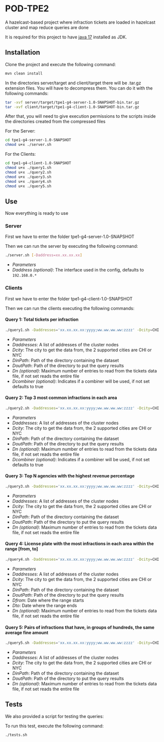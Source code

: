 # POD-TPE2
 
A hazelcast-based project where infraction tickets are loaded in hazelcast cluster and map reduce queries are done


It is required for this project to have <u>java 17</u> installed as JDK.

## Installation

Clone the project and execute the following command:
```bash
mvn clean install
```

In the directories server/target and client/target there will be .tar.gz extension files. You will have to decompress them.
You can do it with the following commands:
```bash
tar -xvf server/target/tpe1-g4-server-1.0-SNAPSHOT-bin.tar.gz
tar -xvf client/target/tpe1-g4-client-1.0-SNAPSHOT-bin.tar.gz
```

After that, you will need to give execution permissions to the scripts inside the directories created from the compressed files

For the Server:
```bash
cd tpe1-g4-server-1.0-SNAPSHOT
chmod u+x ./server.sh
```

For the Clients:
```bash
cd tpe1-g4-client-1.0-SNAPSHOT
chmod u+x ./query1.sh
chmod u+x ./query2.sh
chmod u+x ./query3.sh
chmod u+x ./query4.sh
chmod u+x ./query5.sh
```

## Use

Now everything is ready to use

### Server

First we have to enter the folder tpe1-g4-server-1.0-SNAPSHOT

Then we can run the server by executing the following command:
```bash
./server.sh [-Daddress=xx.xx.xx.xx]
```

- _Parameters_
 - _Daddress (optional)_: The interface used in the config, defaults to `192.168.0.*`

### Clients

First we have to enter the folder tpe1-g4-client-1.0-SNAPSHOT

Then we can run the clients executing the following commands:

#### Query 1: Total tickets per infraction
```bash
./query1.sh -Daddresses='xx.xx.xx.xx:yyyy;ww.ww.ww.ww:zzzz' -Dcity=CHI|NYC -DinPath=datasetPath -DoutPath=outPath [-Dn=n -Dcombiner=true|false]
```

- _Parameters_
 - _Daddresses_: A list of addresses of the cluster nodes
 - _Dcity_: The city to get the data from, the 2 supported cities are CHI or NYC
 - _DinPath_: Path of the directory containing the dataset
 - _DoutPath_: Path of the directory to put the query results
 - _Dn (optional)_: Maximum number of entries to read from the tickets data file, if not set reads the entire file
 - _Dcombiner (optional)_: Indicates if a combiner will be used, if not set defaults to true

#### Query 2: Top 3 most common infractions in each area
```bash
./query2.sh -Daddresses='xx.xx.xx.xx:yyyy;ww.ww.ww.ww:zzzz' -Dcity=CHI|NYC -DinPath=datasetPath -DoutPath=outPath [-Dn=n -Dcombiner=true|false]
```

- _Parameters_
 - _Daddresses_: A list of addresses of the cluster nodes
 - _Dcity_: The city to get the data from, the 2 supported cities are CHI or NYC
 - _DinPath_: Path of the directory containing the dataset
 - _DoutPath_: Path of the directory to put the query results
 - _Dn (optional)_: Maximum number of entries to read from the tickets data file, if not set reads the entire file
 - _Dcombiner (optional)_: Indicates if a combiner will be used, if not set defaults to true

#### Query 3: Top N agencies with the highest revenue percentage
```bash
./query3.sh -Daddresses='xx.xx.xx.xx:yyyy;ww.ww.ww.ww:zzzz' -Dcity=CHI|NYC -DinPath=datasetPath -DoutPath=outPath [-Dn=n]
```
- _Parameters_
 - _Daddresses_: A list of addresses of the cluster nodes
 - _Dcity_: The city to get the data from, the 2 supported cities are CHI or NYC
 - _DinPath_: Path of the directory containing the dataset
 - _DoutPath_: Path of the directory to put the query results
 - _Dn (optional)_: Maximum number of entries to read from the tickets data file, if not set reads the entire file


#### Query 4: License plate with the most infractions in each area within the range [from, to]
```bash
./query4.sh -Daddresses='xx.xx.xx.xx:yyyy;ww.ww.ww.ww:zzzz' -Dcity=CHI|NYC -DinPath=datasetPath -DoutPath=outPath -Dfrom='DD/MM/YY' -Dto='DD/MM/YY' [-Dn=n]
```

- _Parameters_
 - _Daddresses_: A list of addresses of the cluster nodes
 - _Dcity_: The city to get the data from, the 2 supported cities are CHI or NYC
 - _DinPath_: Path of the directory containing the dataset
 - _DoutPath_: Path of the directory to put the query results
 - _Dfrom_: Date where the range starts
 - _Dto_: Date where the range ends
 - _Dn (optional)_: Maximum number of entries to read from the tickets data file, if not set reads the entire file

#### Query 5: Pairs of infractions that have, in groups of hundreds, the same average fine amount
```bash
./query5.sh -Daddresses='xx.xx.xx.xx:yyyy;ww.ww.ww.ww:zzzz' -Dcity=CHI|NYC -DinPath=datasetPath -DoutPath=outPath [-Dn=n]
```
- _Parameters_
 - _Daddresses_: A list of addresses of the cluster nodes
 - _Dcity_: The city to get the data from, the 2 supported cities are CHI or NYC
 - _DinPath_: Path of the directory containing the dataset
 - _DoutPath_: Path of the directory to put the query results
 - _Dn (optional)_: Maximum number of entries to read from the tickets data file, if not set reads the entire file

## Tests

We also provided a script for testing the queries:

To run this test, execute the following command:
```bash
./tests.sh
```
